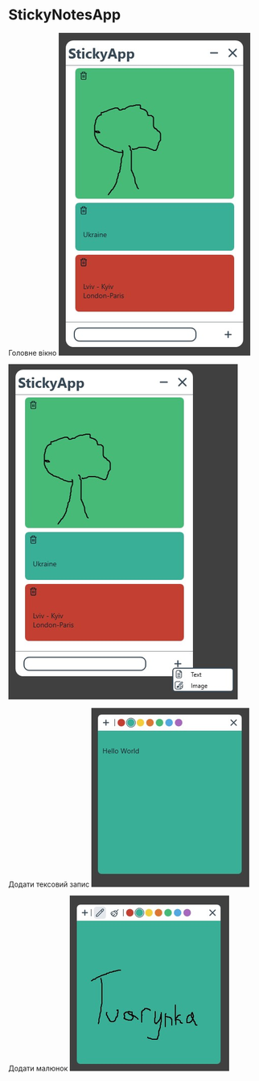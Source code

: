# StickyNotesApp

Головне вікно
![alt](https://github.com/Vitalii-Voitovych/StickyNotesApp/blob/master/MainWindow.jpg)

![alt](https://github.com/Vitalii-Voitovych/StickyNotesApp/blob/master/MainWindow2.jpg)

Додати тексовий запис
![alt](https://github.com/Vitalii-Voitovych/StickyNotesApp/blob/master/TextStickyNote.jpg)

Додати малюнок
![alt](https://github.com/Vitalii-Voitovych/StickyNotesApp/blob/master/ImageStickyNote.jpg)